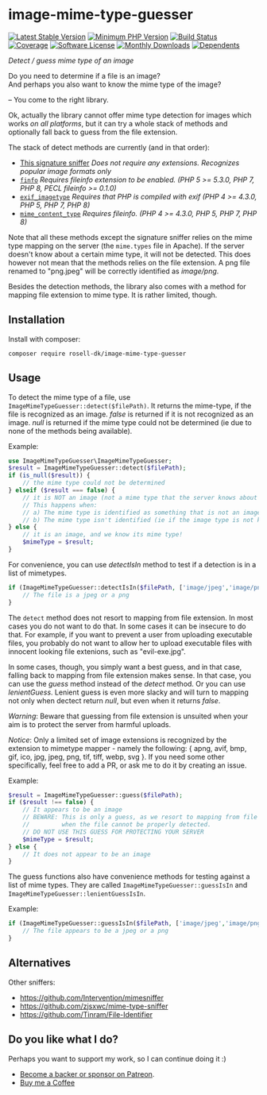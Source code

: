 # image-mime-type-guesser

[![Latest Stable Version](https://img.shields.io/packagist/v/rosell-dk/image-mime-type-guesser.svg?style=flat-square)](https://packagist.org/packages/rosell-dk/image-mime-type-guesser)
[![Minimum PHP Version](https://img.shields.io/badge/php-%3E%3D%205.6-8892BF.svg?style=flat-square)](https://php.net)
[![Build Status](https://img.shields.io/github/actions/workflow/status/rosell-dk/image-mime-type-guesser/ci.yml?branch=master&logo=GitHub&style=flat-square)](https://github.com/rosell-dk/image-mime-type-guesser/actions/workflows/ci.yml)
[![Coverage](https://img.shields.io/endpoint?url=https://little-b.it/image-mime-type-guesser/code-coverage/coverage-badge.json)](http://little-b.it/image-mime-type-guesser/code-coverage/coverage/index.html)
[![Software License](https://img.shields.io/badge/license-MIT-brightgreen.svg?style=flat-square)](https://github.com/rosell-dk/image-mime-type-guesser/blob/master/LICENSE)
[![Monthly Downloads](http://poser.pugx.org/rosell-dk/image-mime-type-guesser/d/monthly)](https://packagist.org/packages/rosell-dk/image-mime-type-guesser)
[![Dependents](http://poser.pugx.org/rosell-dk/image-mime-type-guesser/dependents)](https://packagist.org/packages/rosell-dk/image-mime-type-guesser/dependents?order_by=downloads)


*Detect / guess mime type of an image*

Do you need to determine if a file is an image?<br>
And perhaps you also want to know the mime type of the image?<br>

&ndash; You come to the right library.

Ok, actually the library cannot offer mime type detection for images which works *on all platforms*, but it can try a whole stack of methods and optionally fall back to guess from the file extension.

The stack of detect methods are currently (and in that order):
-  [This signature sniffer](https://github.com/rosell-dk/image-mime-type-sniffer) *Does not require any extensions. Recognizes popular image formats only*
-  [`finfo`](https://www.php.net/manual/en/class.finfo.php) *Requires fileinfo extension to be enabled. (PHP 5 >= 5.3.0, PHP 7, PHP 8, PECL fileinfo >= 0.1.0)*
-  [`exif_imagetype`](https://www.php.net/manual/en/function.exif-imagetype.php) *Requires that PHP is compiled with exif (PHP 4 >= 4.3.0, PHP 5, PHP 7, PHP 8)*
-  [`mime_content_type`](https://www.php.net/manual/en/function.mime-content-type.php) *Requires fileinfo. (PHP 4 >= 4.3.0, PHP 5, PHP 7, PHP 8)*

Note that all these methods except the signature sniffer relies on the mime type mapping on the server (the `mime.types` file in Apache). If the server doesn't know about a certain mime type, it will not be detected. This does however not mean that the methods relies on the file extension. A png file renamed to "png.jpeg" will be correctly identified as *image/png*.

Besides the detection methods, the library also comes with a method for mapping file extension to mime type. It is rather limited, though.

## Installation

Install with composer:
```
composer require rosell-dk/image-mime-type-guesser
```

## Usage

To detect the mime type of a file, use `ImageMimeTypeGuesser::detect($filePath)`. It returns the mime-type, if the file is recognized as an image. *false* is returned if it is not recognized as an image. *null* is returned if the mime type could not be determined (ie due to none of the methods being available).

Example:
```php
use ImageMimeTypeGuesser\ImageMimeTypeGuesser;
$result = ImageMimeTypeGuesser::detect($filePath);
if (is_null($result)) {
    // the mime type could not be determined
} elseif ($result === false) {
    // it is NOT an image (not a mime type that the server knows about anyway)
    // This happens when:
    // a) The mime type is identified as something that is not an image (ie text)
    // b) The mime type isn't identified (ie if the image type is not known by the server)
} else {
    // it is an image, and we know its mime type!
    $mimeType = $result;
}
```

For convenience, you can use *detectIsIn* method to test if a detection is in a list of mimetypes.

```php
if (ImageMimeTypeGuesser::detectIsIn($filePath, ['image/jpeg','image/png'])) {
    // The file is a jpeg or a png
}
```

The `detect` method does not resort to mapping from file extension. In most cases you do not want to do that. In some cases it can be insecure to do that. For example, if you want to prevent a user from uploading executable files, you probably do not want to allow her to upload executable files with innocent looking file extenions, such as "evil-exe.jpg".

In some cases, though, you simply want a best guess, and in that case, falling back to mapping from file extension makes sense. In that case, you can use the *guess* method instead of the *detect* method. Or you can use *lenientGuess*. Lenient guess is even more slacky and will turn to mapping not only when dectect return *null*, but even when it returns *false*.

*Warning*: Beware that guessing from file extension is unsuited when your aim is to protect the server from harmful uploads.

*Notice*: Only a limited set of image extensions is recognized by the extension to mimetype mapper - namely the following: { apng, avif, bmp, gif, ico, jpg, jpeg, png, tif, tiff, webp, svg }. If you need some other specifically, feel free to add a PR, or ask me to do it by creating an issue.


Example:
```php
$result = ImageMimeTypeGuesser::guess($filePath);
if ($result !== false) {
    // It appears to be an image
    // BEWARE: This is only a guess, as we resort to mapping from file extension,
    //         when the file cannot be properly detected.
    // DO NOT USE THIS GUESS FOR PROTECTING YOUR SERVER
    $mimeType = $result;
} else {
    // It does not appear to be an image
}
```

The guess functions also have convenience methods for testing against a list of mime types. They are called `ImageMimeTypeGuesser::guessIsIn` and `ImageMimeTypeGuesser::lenientGuessIsIn`.

Example:
```php
if (ImageMimeTypeGuesser::guessIsIn($filePath, ['image/jpeg','image/png'])) {
    // The file appears to be a jpeg or a png
}
```

## Alternatives

Other sniffers:
- https://github.com/Intervention/mimesniffer
- https://github.com/zjsxwc/mime-type-sniffer
- https://github.com/Tinram/File-Identifier

## Do you like what I do?
Perhaps you want to support my work, so I can continue doing it :)

- [Become a backer or sponsor on Patreon](https://www.patreon.com/rosell).
- [Buy me a Coffee](https://ko-fi.com/rosell)

